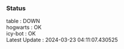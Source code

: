 ### Status


table : DOWN  
hogwarts : OK  
icy-bot : OK  
Latest Update : 2024-03-23 04:11:07.430525
